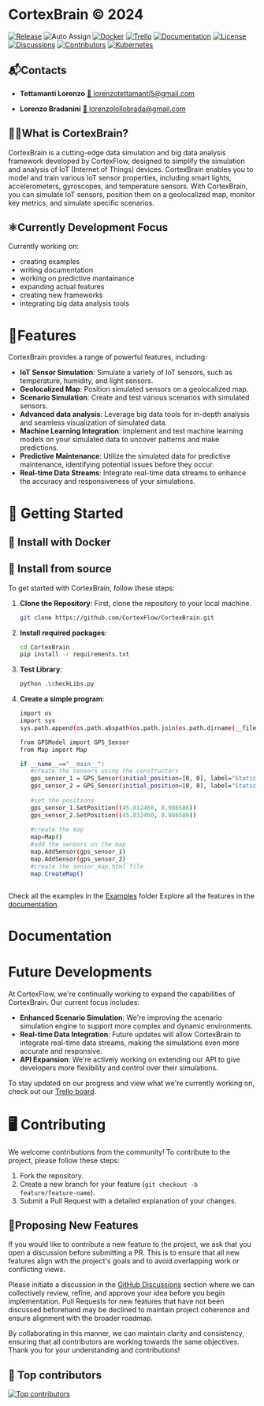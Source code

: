 # CortexBrain © 2024 
[![Release](https://img.shields.io/badge/Release-Currently%20under%20development-red?style=flat-square&logo=github)](https://github.com/CortexFlow/CortexBrain/releases) 
![Auto Assign](https://img.shields.io/github/actions/workflow/status/CortexFlow/CortexBrain/auto-assign.yml?style=flat-square&logo=github&logoColor=white)
[![Docker](https://img.shields.io/badge/Docker-Containerized-%232496ED.svg?style=flat-square&logo=docker&logoColor=white)](https://www.docker.com)
[![Trello](https://img.shields.io/badge/Trello-Project%20Management-%23026AA7.svg?style=flat-square&logo=Trello&logoColor=white)](https://trello.com/invite/b/66c731aab6030598aef7aed3/ATTIdfd7d08e42dca6f8b56a8b26f499ab8c95EB547E/cortexbrain)
[![Documentation](https://img.shields.io/badge/Docs-In%20Progress-red?style=flat-square&logo=readthedocs&logoColor=white)](./doc.md)
[![License](https://img.shields.io/badge/License-Apache%202.0-blue.svg?style=flat-square&logo=open-source-initiative&logoColor=white)](./LICENSE)
[![Discussions](https://img.shields.io/github/discussions/CortexFlow/CortexBrain?style=flat-square&logo=github-discussions&logoColor=white)](https://github.com/CortexFlow/CortexBrain/discussions)
[![Contributors](https://img.shields.io/badge/Contributors-Welcome-brightgreen?style=flat-square&logo=github&logoColor=white)](https://github.com/CortexFlow/CortexBrain#contributing)
[![Kubernetes](https://img.shields.io/badge/Kubernetes-Orchestrator-%23326CE5.svg?style=flat-square&logo=Kubernetes&logoColor=white)](https://kubernetes.io)  
  
## 📬Contacts

- **Tettamanti Lorenzo**  [📧 lorenzotettamanti5@gmail.com](mailto:lorenzotettamanti5@gmail.com)

- **Lorenzo Bradanini**  [📧 lorenzolollobrada@gmail.com](mailto:lorenzolollobrada@gmail.com)

## 🧑‍💻What is CortexBrain?

CortexBrain is a cutting-edge data simulation and big data analysis framework developed by CortexFlow, designed to simplify the simulation and analysis of IoT (Internet of Things) devices. CortexBrain enables you to model and train various IoT sensor properties, including smart lights, accelerometers, gyroscopes, and temperature sensors. With CortexBrain, you can simulate IoT sensors, position them on a geolocalized map, monitor key metrics, and simulate specific scenarios.

## ⚛️Currently Development Focus

Currently working on:

- creating examples
- writing documentation
- working on predictive mantainance
- expanding actual features
- creating new frameworks
- integrating big data analysis tools

# 🧪Features

CortexBrain provides a range of powerful features, including:

- **IoT Sensor Simulation**: Simulate a variety of IoT sensors, such as temperature, humidity, and light sensors.
- **Geolocalized Map**: Position simulated sensors on a geolocalized map.
- **Scenario Simulation**: Create and test various scenarios with simulated sensors.
-  **Advanced data analysis**: Leverage big data tools for in-depth analysis and seamless visualization of simulated data.
-  **Machine Learning Integration**: Implement and test machine learning models on your simulated data to uncover patterns and make predictions.
-  **Predictive Maintenance**: Utilize the simulated data for predictive maintenance, identifying potential issues before they occur.
-  **Real-time Data Streams**: Integrate real-time data streams to enhance the accuracy and responsiveness of your simulations.  

# 🤖 Getting Started
## 🐋 Install with Docker
## 🥷 Install from source
To get started with CortexBrain, follow these steps:

1. **Clone the Repository**: First, clone the repository to your local machine.

   ```bash
   git clone https://github.com/CortexFlow/CortexBrain.git
    ```

2. **Install required packages**:

   ```bash
   cd CortexBrain
   pip install -r requirements.txt

3. **Test Library**:

   ```bash
   python .\checkLibs.py

4. **Create a simple program**:

   ```bash
   import os
   import sys
   sys.path.append(os.path.abspath(os.path.join(os.path.dirname(__file__), '../')))

   from GPSModel import GPS_Sensor
   from Map import Map

   if __name__=="__main__":
      #create the sensors using the constructors
      gps_sensor_1 = GPS_Sensor(initial_position=[0, 0], label="Static GPS Sensor ")
      gps_sensor_2 = GPS_Sensor(initial_position=[0, 0], label="Static GPS Sensor 2")
      
      #set the positions
      gps_sensor_1.SetPosition((45.812460, 8.986586))
      gps_sensor_2.SetPosition((45.832460, 8.986586))
      
      #create the map
      map=Map()
      #add the sensors on the map
      map.AddSensor(gps_sensor_1)
      map.AddSensor(gps_sensor_2)
      #create the sensor_map.html file
      map.CreateMap()



Check all the examples in the [Examples](./Examples/) folder
Explore all the features in the [documentation](doc.md).

# Documentation


# Future Developments

At CortexFlow, we're continually working to expand the capabilities of CortexBrain. Our current focus includes:

- **Enhanced Scenario Simulation**: We're improving the scenario simulation engine to support more complex and dynamic environments.
- **Real-time Data Integration**: Future updates will allow CortexBrain to integrate real-time data streams, making the simulations even more accurate and responsive.
- **API Expansion**: We're actively working on extending our API to give developers more flexibility and control over their simulations.

To stay updated on our progress and view what we're currently working on, check out our [Trello board](https://trello.com/invite/b/66c731aab6030598aef7aed3/ATTIdfd7d08e42dca6f8b56a8b26f499ab8c95EB547E/cortexbrain).

# 🖥️ Contributing

We welcome contributions from the community! To contribute to the project, please follow these steps:

1. Fork the repository.
2. Create a new branch for your feature (`git checkout -b feature/feature-name`).
3. Submit a Pull Request with a detailed explanation of your changes.

## 🙋**Proposing New Features**

If you would like to contribute a new feature to the project, we ask that you open a discussion before submitting a PR. This is to ensure that all new features align with the project's goals and to avoid overlapping work or conflicting views.

Please initiate a discussion in the [GitHub Discussions](https://github.com/CortexFlow/CortexBrain/discussions) section where we can collectively review, refine, and approve your idea before you begin implementation. Pull Requests for new features that have not been discussed beforehand may be declined to maintain project coherence and ensure alignment with the broader roadmap.

By collaborating in this manner, we can maintain clarity and consistency, ensuring that all contributors are working towards the same objectives. Thank you for your understanding and contributions!

## 🐐 Top contributors
[![Top contributors](https://images.repography.com/54717595/CortexFlow/CortexBrain/top-contributors/bRL3WTk3lP0LlkiA2QM-GAH_NLqgBwcXYg8aH_s_9Fg/_YHQeQ-ptyH2aRy6rfxNfiMSSDWLoxKWQgKovd2sKJM_table.svg)](https://github.com/CortexFlow/CortexBrain/graphs/contributors)

